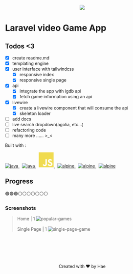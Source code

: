 <p align="center"><img src="https://thumbs.gfycat.com/BigheartedAnguishedEasternnewt-size_restricted.gif" /></p>

# Laravel video Game App

## Todos <3
- [x] create readme.md
- [x] templating engine
- [x] user interface with tailwindcss 
    - [x] responsive index
    - [x] responsive single page
- [x] api
    - [x] integrate the app with igdb api
    - [x] fetch game information using an api
- [x] livewire
    - [x] create a livewire component that will consume the api
    - [x] skeleton loader
- [ ] add docs
- [ ] live search dropdown(agolia, etc...)
- [ ] refactoring code
- [ ] many more ...... >_<

Built with : <br>
<p align="left"> 
<a href="https://www.tailwindcss.com" target="_blank"> 
<img src="https://camo.githubusercontent.com/bcd4bda49ef6cd9537db065920f4f4f6ac670eae0e0adf2c5133c19b319f1574/68747470733a2f2f627261646c632e67616c6c65727963646e2e76736173736574732e696f2f657874656e73696f6e732f627261646c632f7673636f64652d7461696c77696e646373732f302e322e302f313535383034303536333634392f4d6963726f736f66742e56697375616c53747564696f2e53657276696365732e49636f6e732e44656661756c74" alt="java" width="50" height="50"/> </a>&nbsp
<a href="https://www.laravel.com" target="_blank"> <img src="https://upload.wikimedia.org/wikipedia/commons/thumb/9/9a/Laravel.svg/985px-Laravel.svg.png" alt="java" width=50" height="50"/> </a>&nbsp
<a href="https://www.developer.mozilla.org/en-US/docs/Web/JavaScript" target="_blank"> 
<img src="https://raw.githubusercontent.com/devicons/devicon/master/icons/javascript/javascript-plain.svg" alt="javascript" width="50" height="50"/> </a>&nbsp
<a href="https://www.alpinejs.dev" target="_blank"> 
<img src="https://avatars.githubusercontent.com/u/59030169?s=280&v=4" alt="alpine" width="50" height="50"/> </a>&nbsp
<a href="#" target="_blank"> 
<img src="https://e7.pngegg.com/pngimages/482/922/png-clipart-application-programming-interface-logo-computer-programming-api-icon-text-logo.png" alt="alpine" width="50" height="50"/> </a>&nbsp
<a href="https://laravel-livewire.com/" target="_blank"> 
<img src="https://laravel-livewire.com/img/twitter.png" alt="alpine" width="50" height="50"/> </a>
</p>

## Progress
🟢🟢🟢⚪⚪⚪⚪⚪⚪⚪ <br>
    
### Screenshots
> Home | 1
![popular-games](https://user-images.githubusercontent.com/106018819/232819602-a0c5f8c2-e136-4bd8-b280-0418f0afda37.png) <br> <br>
> Single Page | 1
![single-page-game](https://user-images.githubusercontent.com/106018819/232823592-1c4d5fe6-247f-4e49-82ce-e34c68ca390a.png)

<br><br><br>

#
<p align="center">
Created with ❤️ by Hae
</p>
